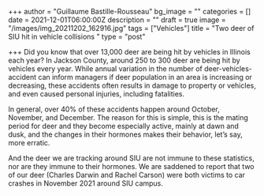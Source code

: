 +++
author = "Guillaume Bastille-Rousseau"
bg_image = ""
categories = []
date = 2021-12-01T06:00:00Z
description = ""
draft = true
image = "/images/img_20211202_162916.jpg"
tags = ["Vehicles"]
title = "Two deer of SIU hit in vehicle collisions "
type = "post"

+++
Did you know that over 13,000 deer are being hit by vehicles in Illinois each year? In Jackson County, around 250 to 300 deer are being hit by vehicles every year. While annual variation in the number of deer-vehicles-accident can inform managers if deer population in an area is increasing or decreasing, these accidents often results in damage to property or vehicles, and even caused personal injuries, including fatalities.

In general, over 40% of these accidents happen around October, November, and December. The reason for this is simple, this is the mating period for deer and they become especially active, mainly at dawn and dusk, and the changes in their hormones makes their behavior, let’s say, more erratic.

And the deer we are tracking around SIU are not immune to these statistics, nor are they immune to their hormones. We are saddened to report that two of our deer (Charles Darwin and Rachel Carson) were both victims to car crashes in November 2021 around SIU campus. 